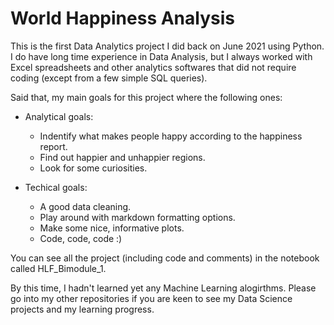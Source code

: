 # World Happiness Analysis
This is the first Data Analytics project I did back on June 2021 using Python. 
I do have long time experience in Data Analysis, but I always worked with Excel spreadsheets and other analytics softwares that did not require coding (except from a few simple SQL queries).  

Said that, my main goals for this project where the following ones: 

- Analytical goals:
    - Indentify what makes people happy according to the happiness report.
    - Find out happier and unhappier regions.
    - Look for some curiosities.
    
- Techical goals:
    - A good data cleaning.
    - Play around with markdown formatting options.
    - Make some nice, informative plots.
    - Code, code, code :)

You can see all the project (including code and comments) in the notebook called HLF_Bimodule_1. 

By this time, I hadn't learned yet any Machine Learning alogirthms. Please go into my other repositories if you are keen to see my Data Science projects and my learning progress. 
